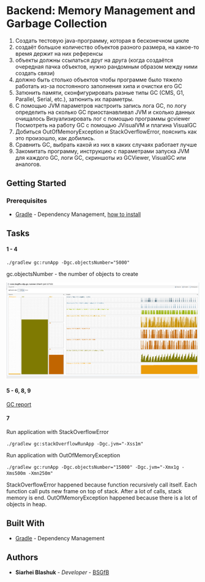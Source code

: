 # Backend: Memory Management and Garbage Collection

1. Создать тестовую java-программу, которая в бесконечном цикле
2. создаёт большое количество объектов разного размера, на какое-то время держит на них референсы
3. объекты должны ссылаться друг на друга (когда создаётся очередная пачка объектов, нужно рандомным образом между ними создать связи)
4. должно быть столько объектов чтобы программе было тяжело работать из-за постоянного заполнения хипа и очистки его GC
5. Затюнить памяти, сконфигурировать разные типы GC (CMS, G1, Parallel, Serial, etc.), затюнить их параметры.
6. С помощью JVM параметров настроить запись лога GC, по логу определить на сколько GC приостанавливал JVM и сколько данных очищалось
Визуализировать лог с помощью программы gcviewer
Посмотреть на работу GC с помощью JVisualVM и плагина VisualGC
7. Добиться OutOfMemoryException и StackOverflowError, пояснить как это произошло, как добились.
8. Сравнить GC, выбрать какой из них в каких случаях работает лучше
9. Закомитать программу, инструкцию с параметрами запуска JVM для каждого GC, логи GC, скриншоты из GCViewer, VisualGC или аналогов.

## Getting Started

### Prerequisites

* [Gradle](https://gradle.org/) - Dependency Management, [how to install](https://gradle.org/install/)

## Tasks
#### 1 - 4
```
./gradlew gc:runApp -Dgc.objectsNumber="5000"
```
gc.objectsNumber - the number of objects to create

![img](docs/visualVM_GC.png)

#### 5 - 6, 8, 9
[GC report](docs/GC.md)


#### 7
Run application with StackOverflowError
```
./gradlew gc:stackOverflowRunApp -Dgc.jvm="-Xss1m"
```

Run application with OutOfMemoryException
```
./gradlew gc:runApp -Dgc.objectsNumber="15000" -Dgc.jvm="-Xmx1g -Xms500m -Xmn250m"
```

StackOverflowError happened because function recursively call itself.
Each function call puts new frame on top of stack. After a lot of calls, stack memory is end.
OutOfMemoryException happened because there is a lot of objects in heap.


## Built With

* [Gradle](https://gradle.org/) - Dependency Management

## Authors

* **Siarhei Blashuk** - *Developer* - [BSGfB](https://github.com/BSGfB)
